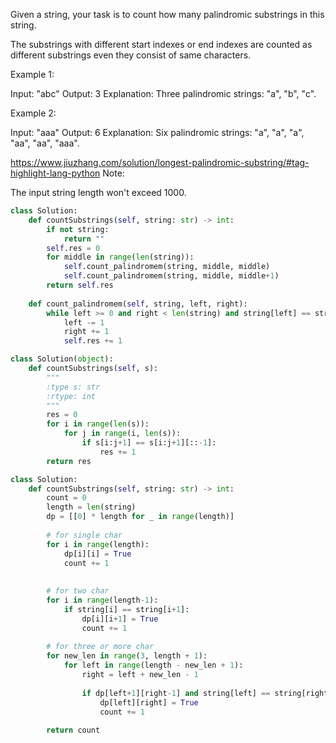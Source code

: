 Given a string, your task is to count how many palindromic substrings in this string.

The substrings with different start indexes or end indexes are counted as different substrings even they consist of same characters.

Example 1:

Input: "abc"
Output: 3
Explanation: Three palindromic strings: "a", "b", "c".
 

Example 2:

Input: "aaa"
Output: 6
Explanation: Six palindromic strings: "a", "a", "a", "aa", "aa", "aaa".
 
https://www.jiuzhang.com/solution/longest-palindromic-substring/#tag-highlight-lang-python
Note:

The input string length won't exceed 1000.


```Python
class Solution:
    def countSubstrings(self, string: str) -> int:
        if not string:
            return ""
        self.res = 0
        for middle in range(len(string)):
            self.count_palindromem(string, middle, middle)
            self.count_palindromem(string, middle, middle+1)
        return self.res
    
    def count_palindromem(self, string, left, right):
        while left >= 0 and right < len(string) and string[left] == string[right]:
            left -= 1
            right += 1
            self.res += 1
```

```Python
class Solution(object):
    def countSubstrings(self, s):
        """
        :type s: str
        :rtype: int
        """
        res = 0
        for i in range(len(s)):
            for j in range(i, len(s)):
                if s[i:j+1] == s[i:j+1][::-1]:
                    res += 1
        return res
```
```Python
class Solution:
    def countSubstrings(self, string: str) -> int:
        count = 0
        length = len(string)
        dp = [[0] * length for _ in range(length)]
        
        # for single char
        for i in range(length):
            dp[i][i] = True
            count += 1
            
        
        # for two char
        for i in range(length-1):
            if string[i] == string[i+1]:
                dp[i][i+1] = True
                count += 1
            
        # for three or more char
        for new_len in range(3, length + 1):
            for left in range(length - new_len + 1):
                right = left + new_len - 1
                
                if dp[left+1][right-1] and string[left] == string[right]:
                    dp[left][right] = True
                    count += 1
        
        return count
 ```       
